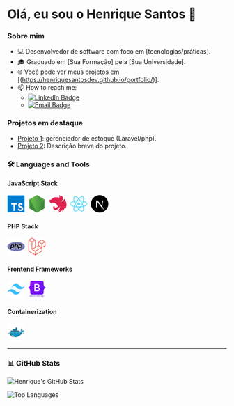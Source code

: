 # Olá, eu sou o Henrique Santos 👋

### Sobre mim
- 💻 Desenvolvedor de software com foco em [tecnologias/práticas].
- 🎓 Graduado em [Sua Formação] pela [Sua Universidade].
- 🌐 Você pode ver meus projetos em [(https://henriquesantosdev.github.io/portfolio/)].
- 📫 How to reach me:
  - [![LinkedIn Badge](https://img.shields.io/badge/-henriquesantos-blue?style=flat&logo=Linkedin&logoColor=white)](https://www.linkedin.com/in/henriquesantosdev/)
  - [![Email Badge](https://img.shields.io/badge/-Email-D14836?style=flat&logo=Gmail&logoColor=white)](mailto:henriquesantos@example.com)

### Projetos em destaque
- [Projeto 1]((https://github.com/henriquesantosdev/inventory-manager)): gerenciador de estoque (Laravel/php).
- [Projeto 2](link-para-o-projeto): Descrição breve do projeto.

### 🛠️ Languages and Tools

#### JavaScript Stack
<div>
  <img src="https://github.com/devicons/devicon/blob/master/icons/typescript/typescript-original.svg" title="TypeScript" alt="TypeScript" width="40" height="40"/>&nbsp;
  <img src="https://github.com/devicons/devicon/blob/master/icons/nodejs/nodejs-original.svg" title="Node.js" alt="Node.js" width="40" height="40"/>&nbsp;
  <img src="https://github.com/devicons/devicon/blob/master/icons/nestjs/nestjs-original.svg" title="NestJS" alt="NestJS" width="40" height="40"/>&nbsp;
  <img src="https://github.com/devicons/devicon/blob/master/icons/react/react-original.svg" title="React" alt="React" width="40" height="40"/>&nbsp;
  <img src="https://github.com/devicons/devicon/blob/master/icons/nextjs/nextjs-original.svg" title="Next.js" alt="Next.js" width="40" height="40"/>&nbsp;
</div>

#### PHP Stack
<div>
  <img src="https://github.com/devicons/devicon/blob/master/icons/php/php-original.svg" title="PHP" alt="PHP" width="40" height="40"/>&nbsp;
  <img src="https://github.com/devicons/devicon/blob/master/icons/laravel/laravel-original.svg" title="Laravel" alt="Laravel" width="40" height="40"/>&nbsp;
</div>

#### Frontend Frameworks
<div>
  <img src="https://github.com/devicons/devicon/blob/master/icons/tailwindcss/tailwindcss-original.svg" title="Tailwind CSS" alt="Tailwind CSS" width="40" height="40"/>&nbsp;
  <img src="https://github.com/devicons/devicon/blob/master/icons/bootstrap/bootstrap-original-wordmark.svg" title="Bootstrap" alt="Bootstrap" width="40" height="40"/>&nbsp;
</div>

#### Containerization
<div>
  <img src="https://github.com/devicons/devicon/blob/master/icons/docker/docker-original.svg" title="Docker" alt="Docker" width="40" height="40"/>&nbsp;
</div>

---

### 📊 GitHub Stats

![Henrique's GitHub Stats](https://github-readme-stats.vercel.app/api?username=henriquesantosdev&show_icons=true&theme=radical)

![Top Languages](https://github-readme-stats.vercel.app/api/top-langs/?username=henriquesantosdev&layout=compact&theme=radical)
